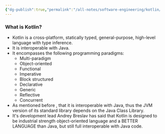 ```yaml
---
{"dg-publish":true,"permalink":"/all-notes/software-engineering/kotlin/introduction-kotlin/"}
---
```


### What is Kotlin?
- Kotlin is a cross-platform, statically typed, general-purpose, high-level language with type inference.
- It is interoperable with Java.
- It encompasses the following programming paradigms:
	- Multi-paradigm
	- Object-oriented
	- Functional
	- Imperative
	- Block structured
	- Declarative
	- Generic
	- Reflective
	- Concurrent
- As mentioned before , that it is interoperable with Java, thus the JVM version of its standard library depends on the Java Class Library.
- It's development lead Andrey Breslav has said that Kotlin is designed to be industrial strength object-oriented language and a BETTER LANGUAGE than Java, but still full interoperable with Java code.
